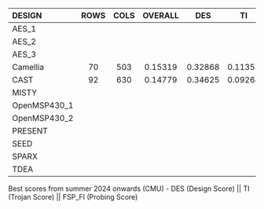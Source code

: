 |   DESIGN   |   ROWS   |   COLS   |   OVERALL   |   DES   |   TI   |   FSP_FI   |
|   :---    |   :---:  |   :---:  |    :---:    | :---:   |  :---: |    :---:   |
| AES_1	|   |   |   |   |   |   |
| AES_2	|   |   |   |   |   |   |
| AES_3	|   |   |   |   |   |   |
| Camellia|  70  | 503  | 0.15319 | 0.32868  | 0.11353  |  0.81861  |
| CAST	| 92  | 630  | 0.14779  |  0.34625 | 0.09264  | 0.76104  |
| MISTY	|   |   |   |   |   |   |
| OpenMSP430_1| |   |   |   |   |   |
| OpenMSP430_2| |   |   |   |   |   |
| PRESENT ||   |   |   |   |   |
| SEED	| |   |   |   |   |   |
| SPARX	| |   |   |   |   |   |
| TDEA	||   |   |   |   |   |

Best scores from summer 2024 onwards (CMU) - DES (Design Score) || TI (Trojan Score) || FSP_FI (Probing Score)